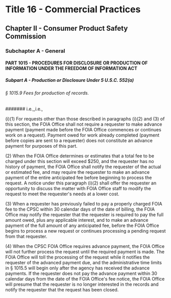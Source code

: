 
# Title 16 - Commercial Practices
## Chapter II - Consumer Product Safety Commission
### Subchapter A - General
#### PART 1015 - PROCEDURES FOR DISCLOSURE OR PRODUCTION OF INFORMATION UNDER THE FREEDOM OF INFORMATION ACT
##### Subpart A - Production or Disclosure Under 5 U.S.C. 552(a)
###### § 1015.9 Fees for production of records.
####### i.e.,,i.e.,

(i)(1) For requests other than those described in paragraphs (i)(2) and (3) of this section, the FOIA Office shall not require a requester to make advance payment (payment made before the FOIA Office commences or continues work on a request). Payment owed for work already completed (payment before copies are sent to a requester) does not constitute an advance payment for purposes of this part.

(2) When the FOIA Office determines or estimates that a total fee to be charged under this section will exceed $250, and the requester has no history of payment, the FOIA Office shall notify the requester of the actual or estimated fee, and may require the requester to make an advance payment of the entire anticipated fee before beginning to process the request. A notice under this paragraph (i)(2) shall offer the requester an opportunity to discuss the matter with FOIA Office staff to modify the request to meet the requester's needs at a lower cost.

(3) When a requester has previously failed to pay a properly charged FOIA fee to the CPSC within 30 calendar days of the date of billing, the FOIA Office may notify the requester that the requester is required to pay the full amount owed, plus any applicable interest, and to make an advance payment of the full amount of any anticipated fee, before the FOIA Office begins to process a new request or continues processing a pending request from that requester.

(4) When the CPSC FOIA Office requires advance payment, the FOIA Office will not further process the request until the required payment is made. The FOIA Office will toll the processing of the request while it notifies the requester of the advanced payment due, and the administrative time limits in § 1015.5 will begin only after the agency has received the advance payments. If the requester does not pay the advance payment within 30 calendar days from the date of the FOIA Office's fee notice, the FOIA Office will presume that the requester is no longer interested in the records and notify the requester that the request has been closed.

